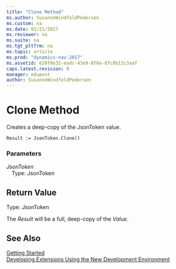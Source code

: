 ```yaml
---
title: "Clone Method"
ms.author: SusanneWindfeldPedersen
ms.custom: na
ms.date: 02/21/2017
ms.reviewer: na
ms.suite: na
ms.tgt_pltfrm: na
ms.topic: article
ms.prod: "dynamics-nav-2017"
ms.assetid: 620f0e32-eadc-43e9-8f6e-8fc0b12c3aaf
caps.latest.revision: 9
manager: edupont
author: SusanneWindfeldPedersen
---
```


# Clone Method

Creates a deep-copy of the JsonToken value.

```
Result := JsonToken.Clone()
```

### Parameters
*JsonToken*  
&emsp;Type: JsonToken

## Return Value
Type: JsonToken

The *Result* will be a full, deep-copy of the *Value*.

## See Also
[Getting Started](newdev-get-started.md)  
[Developing Extensions Using the New Development Environment](newdev-dev-overview.md)
